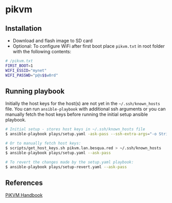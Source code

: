 # pikvm

## Installation

- Download and flash image to SD card
- Optional: To configure WiFi after first boot place `pikvm.txt` in root folder with the following contents:

```bash
# /pikvm.txt
FIRST_BOOT=1
WIFI_ESSID="mynet"
WIFI_PASSWD="p@s$$w0rd"
```

## Running playbook

Initially the host keys for the host(s) are not yet in the `~/.ssh/known_hosts` file. You can run `ansible-playbook` with additional ssh arguments or you can manually fetch the host keys before running the initial setup ansible playbook.

```bash
# Initial setup - stores host keys in ~/.ssh/known_hosts file
$ ansible-playbook plays/setup.yaml -ask-pass --ssh-extra-args="-o StrictHostKeyChecking=no -o UpdateHostKeys=yes"

# Or to manually fetch host keys:
$ scripts/get_host_keys.sh pikvm.lan.besqua.red > ~/.ssh/known_hosts
$ ansible-playbook plays/setup.yaml --ask-pass

# To revert the changes made by the setup.yaml playbook:
$ ansible-playbook plays/setup-revert.yaml --ask-pass
```

## References

[PiKVM Handbook]

[PiKVM Handbook]:https://docs.pikvm.org/#links

